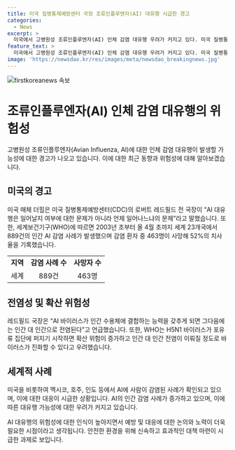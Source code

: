```yaml
---
title: 미국 질병통제예방센터 국장 조류인플루엔자(AI) 대유행 시급한 경고
categories:
  - News
excerpt: >
  미국에서 고병원성 조류인플루엔자(AI) 인체 감염 대유행 우려가 커지고 있다. 미국 질병통제예방센터(CDC) 전 국장은 AI 대유행은 언제 일어날지의 문제라며 23개국에서 889건의 인간 AI 감염 사례가 발생했으며 52%의 치사율을 기록했다고 언급했다. AI가 사람 사이에서 대유행하게 될 시점은 시간 문제라며, 세계 보건 기구(WHO)는 AI에 대한 우려를 표명했다. 미국, 멕시코, 호주, 인도에서 AI에 감염된 사례가 확인돼, 바이러스의 진화와 인간 대 인간 전염 가능성이 우려된다.
feature_text: >
  미국에서 고병원성 조류인플루엔자(AI) 인체 감염 대유행 우려가 커지고 있다. 미국 질병통제예방센터(CDC) 전 국장은 AI 대유행은 언제 일어날지의 문제라며 23개국에서 889건의 인간 AI 감염 사례가 발생했으며 52%의 치사율을 기록했다고 언급했다. AI가 사람 사이에서 대유행하게 될 시점은 시간 문제라며, 세계 보건 기구(WHO)는 AI에 대한 우려를 표명했다. 미국, 멕시코, 호주, 인도에서 AI에 감염된 사례가 확인돼, 바이러스의 진화와 인간 대 인간 전염 가능성이 우려된다.
image: 'https://newsdao.kr/res/images/meta/newsdao_breakingnews.jpg'
---
```


<p><img src="https://newsdao.kr/res/images/meta/newsdao_breakingnews.jpg" alt="firstkoreanews 속보" /></p>

<h1>조류인플루엔자(AI) 인체 감염 대유행의 위험성</h1>

<p data-ke-size="size16">고병원성 조류인플루엔자(Avian Influenza, AI)에 대한 인체 감염 대유행이 발생할 가능성에 대한 경고가 나오고 있습니다. 이에 대한 최근 동향과 위험성에 대해 알아보겠습니다.</p>

<h2 data-ke-size="size26">미국의 경고</h2>

<p data-ke-size="size16">미국 매체 더힐은 미국 질병통제예방센터(CDC)의 로버트 레드필드 전 국장이 “AI 대유행은 일어날지 여부에 대한 문제가 아니라 언제 일어나느냐의 문제”라고 말했습니다. 또한, 세계보건기구(WHO)에 따르면 2003년 초부터 올 4월 초까지 세계 23개국에서 889건의 인간 AI 감염 사례가 발생했으며 감염 환자 중 463명이 사망해 52%의 치사율을 기록했습니다.</p>

<table>
  <tr>
    <td style="text-align: center; height: 17px;"><b>지역</b></td>
    <td style="text-align: center; height: 17px;"><b>감염 사례 수</b></td>
    <td style="text-align: center; height: 17px;"><b>사망자 수</b></td>
  </tr>
  <tr>
    <td style="text-align: center; height: 17px;">세계</td>
    <td style="text-align: center; height: 17px;">889건</td>
    <td style="text-align: center; height: 17px;">463명</td>
  </tr>
</table>

<h2 data-ke-size="size26">전염성 및 확산 위험성</h2>

<p data-ke-size="size16">레드필드 국장은 “AI 바이러스가 인간 수용체에 결합하는 능력을 갖추게 되면 그다음에는 인간 대 인간으로 전염된다”고 언급했습니다. 또한, WHO는 H5N1 바이러스가 포유류 집단에 퍼지기 시작하면 확산 위험이 증가하고 인간 대 인간 전염이 이뤄질 정도로 바이러스가 진화할 수 있다고 우려했습니다.</p>

<h2 data-ke-size="size26">세계적 사례</h2>

<p data-ke-size="size16">미국을 비롯하여 멕시코, 호주, 인도 등에서 AI에 사람이 감염된 사례가 확인되고 있으며, 이에 대한 대응이 시급한 상황입니다. AI의 인간 감염 사례가 증가하고 있으며, 이에 따른 대유행 가능성에 대한 우려가 커지고 있습니다.</p>

<p data-ke-size="size16">AI 대유행의 위험성에 대한 인식이 높아지면서 예방 및 대응에 대한 논의와 노력이 더욱 필요한 시점이라고 생각됩니다. 안전한 환경을 위해 신속하고 효과적인 대책 마련이 시급한 과제로 보입니다.</p>

